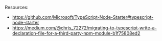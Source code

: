 Resources:

- https://github.com/Microsoft/TypeScript-Node-Starter#typescript-node-starter
- https://medium.com/@chris_72272/migrating-to-typescript-write-a-declaration-file-for-a-third-party-npm-module-b1f75808ed2 

